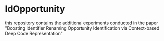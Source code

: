 # IdOpportunity
this repository contains the additional experiments conducted in the paper "Boosting Identifier Renaming Opportunity Identification via Context-based Deep Code Representation"
